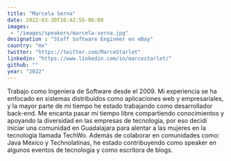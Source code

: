 ```yaml
---
title: "Marcela Serna"
date: 2022-03-30T16:42:55-06:00
images: 
 - "/images/speakers/marcela-serna.jpg"
designation : "Staff Software Engineer en eBay"
country: "mx"
twitter: "https://twitter.com/MarceStarlet"
linkedin: "https://www.linkedin.com/in/marcestarlet/"
github: ""
year: "2022"
---
```


Trabajo como Ingeniera de Software desde el 2009. Mi experiencia se ha enfocado en sistemas distribuidos como aplicaciones web y empresariales, y la mayor parte de mi tiempo he estado trabajando como desarrollador back-end.
Me encanta pasar mi tiempo libre compartiendo conocimientos y apoyando la diversidad en las empresas de tecnología, por eso decidí iniciar una comunidad en Guadalajara para alentar a las mujeres en la tecnología llamada TechWo. 
Además de colaborar en comunidades como: Java México y Technolatinas, he estado contribuyendo como speaker en algunos eventos de tecnología y como escritora de blogs.
